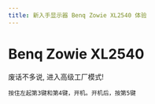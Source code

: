 ```yaml
---
title: 新入手显示器 Benq Zowie XL2540 体验
---
```


# Benq Zowie XL2540

废话不多说, 进入高级工厂模式!

`按住左起第3键和第4键，开机。开机后，按第5键`